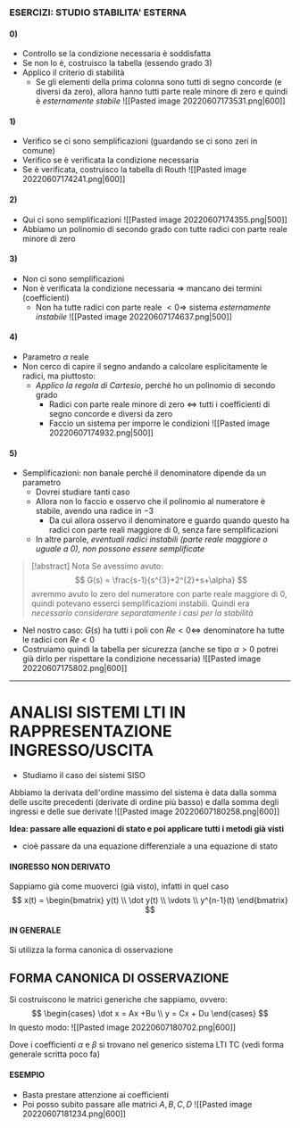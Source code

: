 ### ESERCIZI: STUDIO STABILITA' ESTERNA
#### 0)
- Controllo se la condizione necessaria è soddisfatta
- Se non lo è, costruisco la tabella (essendo grado $3$)
- Applico il criterio di stabilità
	- Se gli elementi della prima colonna sono tutti di segno concorde (e diversi da zero), allora hanno tutti parte reale minore di zero e quindi è *esternamente stabile*
![[Pasted image 20220607173531.png|600]]

#### 1)
- Verifico se ci sono semplificazioni (guardando se ci sono zeri in comune)
- Verifico se è verificata la condizione necessaria
- Se è verificata, costruisco la tabella di Routh
![[Pasted image 20220607174241.png|600]]
#### 2)
- Qui ci sono semplificazioni
![[Pasted image 20220607174355.png|500]]
- Abbiamo un polinomio di secondo grado con tutte radici con parte reale minore di zero
#### 3)
- Non ci sono semplificazioni
- Non è verificata la condizione necessaria $\Rightarrow$ mancano dei termini (coefficienti)
	- Non ha tutte radici con parte reale $<0 \Rightarrow$ sistema *esternamente instabile*
![[Pasted image 20220607174637.png|500]]
#### 4)
- Parametro $\alpha$ reale
- Non cerco di capire il segno andando a calcolare esplicitamente le radici, ma piuttosto:
	- *Applico la regola di Cartesio*, perché ho un polinomio di secondo grado
		- Radici con parte reale minore di zero $\iff$ tutti i coefficienti di segno concorde e diversi da zero
		- Faccio un sistema per imporre le condizioni
![[Pasted image 20220607174932.png|500]]

#### 5)
- Semplificazioni: non banale perché il denominatore dipende da un parametro
	- Dovrei studiare tanti caso
	- Allora non lo faccio e osservo che il polinomio al numeratore è stabile, avendo una radice in $-3$
		- Da cui allora osservo il denominatore e guardo quando questo ha radici con parte reali maggiore di $0$, senza fare semplificazioni
	- In altre parole, *eventuali radici instabili (parte reale maggiore o uguale a 0), non possono essere semplificate*
> [!abstract] Nota
> Se avessimo avuto: $$ G(s) = \frac{s-1}{s^{3}+2^{2}+s+\alpha} $$ avremmo avuto lo zero del numeratore con parte reale maggiore di $0$, quindi potevano esserci semplificazioni instabili. Quindi era *necessario considerare separatamente i casi per la stabilità*
- Nel nostro caso: $G(s)$ ha tutti i poli con $Re<0 \iff$ denominatore ha tutte le radici con $Re < 0$
- Costruiamo quindi la tabella per sicurezza (anche se tipo $\alpha>0$ potrei già dirlo per rispettare la condizione necessaria)
![[Pasted image 20220607175802.png|600]]

---

# ANALISI SISTEMI LTI IN RAPPRESENTAZIONE INGRESSO/USCITA
- Studiamo il caso dei sistemi SISO

Abbiamo la derivata dell'ordine massimo del sistema è data dalla somma delle uscite precedenti (derivate di ordine più basso) e dalla somma degli ingressi e delle sue derivate
![[Pasted image 20220607180258.png|600]]

**Idea: passare alle equazioni di stato e poi applicare tutti i metodi già visti**
- cioè passare da una equazione differenziale a una equazione di stato

#### INGRESSO NON DERIVATO
Sappiamo già come muoverci (già visto), infatti in quel caso
$$
x(t) = \begin{bmatrix} y(t)  \\ \dot y(t)  \\  \vdots  \\  y^{n-1}(t) \end{bmatrix}
$$
#### IN GENERALE
Si utilizza la forma canonica di osservazione

## FORMA CANONICA DI OSSERVAZIONE
Si costruiscono le matrici generiche che sappiamo, ovvero:
$$
\begin{cases} \dot x = Ax +Bu  \\ y = Cx + Du \end{cases}
$$
In questo modo:
![[Pasted image 20220607180702.png|600]]

Dove i coefficienti $\alpha$ e $\beta$ si trovano nel generico sistema LTI TC (vedi forma generale scritta poco fa)

#### ESEMPIO
- Basta prestare attenzione ai coefficienti
- Poi posso subito passare alle matrici $A,B,C,D$
![[Pasted image 20220607181234.png|600]]


